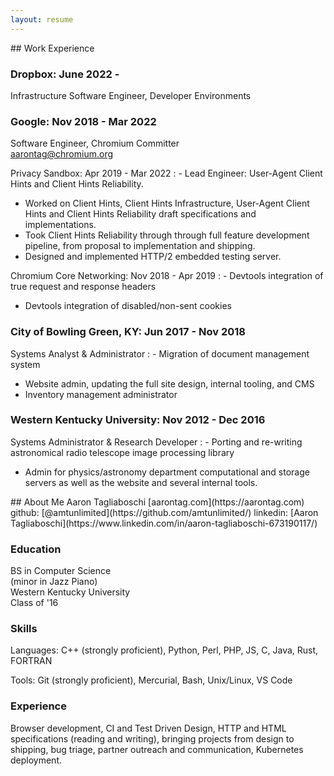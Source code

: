 ```yaml
---
layout: resume
---
```

<div markdown="1" class="main">
## Work Experience

### Dropbox: June 2022 -

Infrastructure Software Engineer, Developer Environments

### Google: Nov 2018 - Mar 2022
Software Engineer, Chromium Committer  
<aarontag@chromium.org>

Privacy Sandbox: Apr 2019 - Mar 2022
: - Lead Engineer: User-Agent Client Hints and Client Hints Reliability.
  - Worked on Client Hints, Client Hints Infrastructure, User-Agent Client
    Hints and Client Hints Reliability draft specifications and
    implementations.
  - Took Client Hints Reliability through through full feature development
    pipeline, from proposal to implementation and shipping.
  - Designed and implemented HTTP/2 embedded testing server.

Chromium Core Networking: Nov 2018 - Apr 2019
: - Devtools integration of true request and response headers
  - Devtools integration of disabled/non-sent cookies

### City of Bowling Green, KY: Jun 2017 - Nov 2018
Systems Analyst & Administrator
: - Migration of document management system
  - Website admin, updating the full site design, internal tooling, and CMS
  - Inventory management administrator

### Western Kentucky University: Nov 2012 - Dec 2016
Systems Administrator & Research Developer
: - Porting and re-writing astronomical radio telescope image processing
    library
  - Admin for physics/astronomy department computational and storage servers
    as well as the website and several internal tools.
</div>
<div markdown="1" class="sidebar"> 
## About Me
Aaron Tagliaboschi  
<aaron.tagliaboschi@gmail.com>  
[aarontag.com](https://aarontag.com)  
github: [@amtunlimited](https://github.com/amtunlimited/)  
linkedin: [Aaron Tagliaboschi](https://www.linkedin.com/in/aaron-tagliaboschi-673190117/)  

### Education
BS in Computer Science  
(minor in Jazz Piano)  
Western Kentucky University  
Class of \'16

### Skills
Languages: C++ (strongly proficient), Python, Perl, PHP, JS, C, Java,
Rust, FORTRAN

Tools: Git (strongly proficient), Mercurial, Bash, Unix/Linux, VS Code

### Experience
Browser development, CI and Test Driven Design, HTTP and HTML 
specifications (reading and writing), bringing projects from design to
shipping, bug triage, partner outreach and communication, Kubernetes
deployment. </div>
